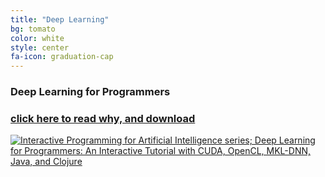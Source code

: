 ```yaml
---
title: "Deep Learning"
bg: tomato
color: white
style: center
fa-icon: graduation-cap
---
```

### Deep Learning for Programmers
### [click here to read why, and download](/deep-learning-for-programmers)

[![Interactive Programming for Artificial Intelligence series; Deep Learning for Programmers: An Interactive Tutorial with CUDA, OpenCL, MKL-DNN, Java, and Clojure](/img/dlfp-cover.png)](/deep-learning-for-programmers)
